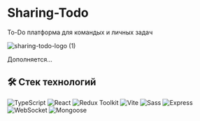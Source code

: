 # Sharing-Todo

To-Do платформа для командых и личных задач

![sharing-todo-logo (1)](https://github.com/user-attachments/assets/e2e0d08f-147f-403f-86c3-1ed33ee6a214)

Дополняется...

## 🛠️ Стек технологий

![TypeScript](https://img.shields.io/badge/TypeScript-3178C6?style=for-the-badge&logo=typescript&logoColor=white)
![React](https://img.shields.io/badge/React-20232a?style=for-the-badge&logo=react&logoColor=61DAFB)
![Redux Toolkit](https://img.shields.io/badge/Redux%20Toolkit-764abc?style=for-the-badge&logo=redux&logoColor=white)
![Vite](https://img.shields.io/badge/Vite-646CFF?style=for-the-badge&logo=vite&logoColor=white)
![Sass](https://img.shields.io/badge/Sass-CC6699?style=for-the-badge&logo=sass&logoColor=white)
![Express](https://img.shields.io/badge/Express-000000?style=for-the-badge&logo=express&logoColor=white)
![WebSocket](https://img.shields.io/badge/WebSocket-FFCA28?style=for-the-badge&logo=websocket&logoColor=white)
![Mongoose](https://img.shields.io/badge/Mongoose-880000?style=for-the-badge&logo=mongoose&logoColor=white)

